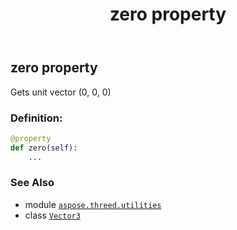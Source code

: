 ﻿---
title: zero property
second_title: Aspose.3D for Python via .NET API References
description: 
type: docs
weight: 200
url: /python-net/aspose.threed.utilities/vector3/zero/
is_root: false
---

## zero property


Gets unit vector (0, 0, 0)
### Definition:
```python
@property
def zero(self):
    ...
```

### See Also
* module [`aspose.threed.utilities`](../../)
* class [`Vector3`](/3d/python-net/aspose.threed.utilities/vector3)
